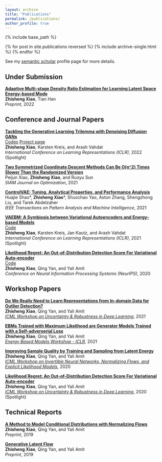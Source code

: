```yaml
---
layout: archive
title: "Publications"
permalink: /publications/
author_profile: true
---
```


{% include base_path %}

{% for post in site.publications reversed %}
  {% include archive-single.html %}
{% endfor %}

See my [semantic scholar](https://www.semanticscholar.org/author/Zhisheng-Xiao/117362006) profile page for more details. <br>
## Under Submission
[**Adaptive Multi-stage Density Ratio Estimation for Learning Latent Space Energy-based Mode**](https://xavierxiao.github.io/files/multi_stage_nce_paper_copy.pdf) <br>
**Zhisheng Xiao**, Tian Han <br>
*Preprint*, 2022 <br>

## Conference and Journal Papers <br>
[**Tackling the Generative Learning Trilemma with Denoising Diffusion GANs**](https://arxiv.org/abs/2112.07804) <br>
[Codes](https://github.com/XavierXiao/denoising-diffusion-gan) [Project page](https://nvlabs.github.io/denoising-diffusion-gan/index.html)<br>
**Zhisheng Xiao**, Karsten Kreis, and Arash Vahdat<br>
*International Conference on Learning Representations (ICLR)*, 2022 (Spotlight) <br>

[**Two Symmetrized Coordinate Descent Methods Can Be O(n^2) Times Slower Than the Randomized Version**](https://epubs.siam.org/doi/abs/10.1137/19M1292473) <br>
Peijun Xiao, **Zhisheng Xiao**, and Ruoyu Sun <br>
*SIAM Journal on Optimization*, 2021 <br>

[**ControlVAE: Tuning, Analytical Properties, and Performance Analysis**](https://ieeexplore.ieee.org/abstract/document/9618835) <br>
Huajie Shao*, **Zhisheng Xiao***, Shuochao Yao, Aston Zhang, Shengzhong Liu, and Tarek Abdelzaher<br>
*IEEE Transactions on Pattern Analysis and Machine Intelligence*, 2021 <br>


[**VAEBM: A Symbiosis between Variational Autoencoders and Energy-based Models**](https://arxiv.org/abs/2010.00654) <br>
[Code](https://github.com/NVlabs/VAEBM)<br>
**Zhisheng Xiao**, Karsten Kreis, Jan Kautz, and Arash Vahdat<br>
*International Conference on Learning Representations (ICLR)*, 2021 (Spotlight) <br>

[**Likelihood Regret: An Out-of-Distribution Detection Score For Variational Auto-encoder**](https://arxiv.org/abs/2003.02977) <br>
[Code](https://github.com/XavierXiao/Likelihood-Regret)<br>
**Zhisheng Xiao**, Qing Yan, and Yali Amit <br>
*Conference on Neural Information Processing Systems (NeurIPS)*, 2020 <br>


## Workshop Papers <br>
[**Do We Really Need to Learn Representations from In-domain Data for Outlier Detection?**](https://arxiv.org/abs/2105.09270) <br>
**Zhisheng Xiao**, Qing Yan, and Yali Amit <br>
*[ICML Workshop on Uncertainty & Robustness in Deep Learning](https://sites.google.com/view/udlworkshop2021/home)*, 2021 <br>

[**EBMs Trained with Maximum Likelihood are Generator Models Trained with a Self-adverserial Loss**](https://arxiv.org/abs/2102.11757)<br>
**Zhisheng Xiao**, Qing Yan, and Yali Amit <br>
*[Energy Based Models Workshop - ICLR](https://sites.google.com/view/ebm-workshop-iclr2021)*, 2021 <br>

[**Improving Sample Quality by Training and Sampling from Latent Energy**](https://arxiv.org/abs/2006.08100) <br>
**Zhisheng Xiao**, Qing Yan, and Yali Amit <br>
*[ICML Workshop on Invertible Neural Networks, Normalizing Flows, and Explicit Likelihood Models](https://invertibleworkshop.github.io/)*, 2020 <br>

[**Likelihood Regret: An Out-of-Distribution Detection Score For Variational Auto-encoder**](https://arxiv.org/abs/2003.02977) <br>
**Zhisheng Xiao**, Qing Yan, and Yali Amit <br>
*[ICML Workshop on Uncertainty & Robustness in Deep Learning](https://sites.google.com/view/udlworkshop2020/home?authuser=0)*, 2020 (Spotlight) <br>


## Technical Reports <br>
[**A Method to Model Conditional Distributions with Normalizing Flows**](https://arxiv.org/abs/1911.02052) <br>
**Zhisheng Xiao**, Qing Yan, and Yali Amit <br>
*Preprint*, 2019 <br>

[**Generative Latent Flow**](https://arxiv.org/abs/1905.10485) <br>
**Zhisheng Xiao**, Qing Yan, and Yali Amit <br>
*Preprint*, 2019 <br>



